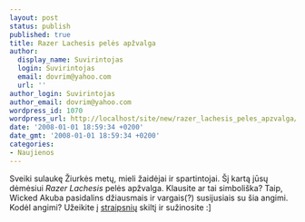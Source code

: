 ```yaml
---
layout: post
status: publish
published: true
title: Razer Lachesis pelės apžvalga
author:
  display_name: Suvirintojas
  login: Suvirintojas
  email: dovrim@yahoo.com
  url: ''
author_login: Suvirintojas
author_email: dovrim@yahoo.com
wordpress_id: 1070
wordpress_url: http://localhost/site/new/razer_lachesis_peles_apzvalga/
date: '2008-01-01 18:59:34 +0200'
date_gmt: '2008-01-01 18:59:34 +0200'
categories:
- Naujienos
---
```

<p>Sveiki sulaukę Žiurkės metų, mieli žaidėjai ir spartintojai. Šį kartą jūsų dėmėsiui <i>Razer Lachesis</i> pelės apžvalga. Klausite ar tai simboliška? Taip, Wicked Akuba pasidalins džiausmais ir vargais(?) susijusiais su šia angimi. Kodėl angimi? Užeikite į <a class="ns" href="http://www.technews.lt/index.php?id=Straipsniai">straipsnių</a> skiltį ir sužinosite :]</p>

